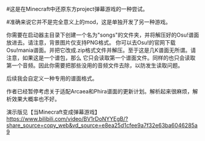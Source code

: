 #这是在Minecraft中还原东方project弹幕游戏的一种尝试。

#准确来说它并不是完全意义上的mod，这是单独开发了另一种游戏。

你需要在启动器主目录下创建一个名为"songs"的文件夹，并将解压好的Osu!谱面放进去。请注意，背景图片仅支持PNG格式。
你可以去Osu!的官网下载Osu!mania谱面。并把它改成.zip格式文件并解压。至于这是几K谱面无所谓。请注意，如果这是一个谱包，那么
它只会读取第一个谱面文件。同样的也只会读取第一个音频。因此你需要把那些没用的音频文件去除，以防发生读取问题。

后续我会自定义一种专用的谱面格式。

作者已经暂停考虑关于适配Arcaea和Phira谱面的更新计划。解析起来很麻烦，解析效果大概率也不好。


演示版见【当Minecraft变成弹幕游戏】 https://www.bilibili.com/video/BV1rDoNYYEgB/?share_source=copy_web&vd_source=e8ea25d1cfee9a7f32e63ba6046285a9
